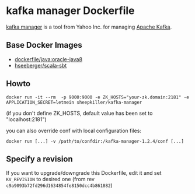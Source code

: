 # kafka manager Dockerfile
[kafka manager](https://github.com/yahoo/kafka-manager) is a tool from Yahoo Inc. for managing [Apache Kafka](http://kafka.apache.org).
## Base Docker Images ##
* [dockerfile/java:oracle-java8](https://registry.hub.docker.com/u/dockerfile/java)
* [hseeberger/scala-sbt](https://registry.hub.docker.com/u/hseeberger/scala-sbt/)

## Howto
```
docker run -it --rm  -p 9000:9000 -e ZK_HOSTS="your-zk.domain:2181" -e APPLICATION_SECRET=letmein sheepkiller/kafka-manager
```
(if you don't define ZK_HOSTS, default value has been set to "localhost:2181")

you can also override conf with local configuration files:
```
docker run [...] -v /path/to/confdir:/kafka-manager-1.2.4/conf [...]
```

## Specify a revision
If you want to upgrade/downgrade this Dockerfile, edit it and set `KV_REVISION` to desired one (from rev `c9a9093b72fd296d1634854fe8150dcc4b861882`)
